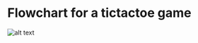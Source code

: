 # Flowchart for a tictactoe game

![alt text](https://github.com/Random-Gibberish/games/blob/main/flowchart.png)
